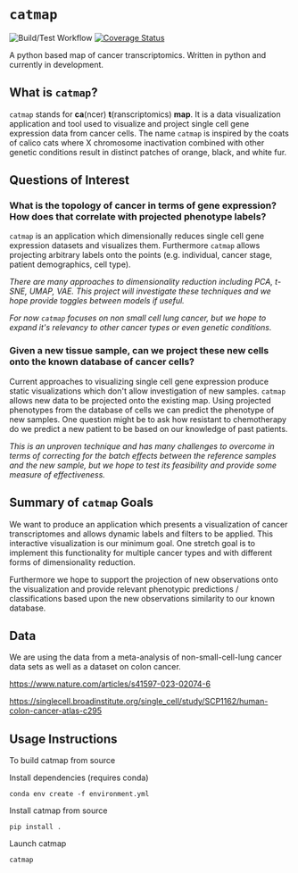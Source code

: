 # `catmap`

![Build/Test Workflow](https://github.com/marissafujimoto/catmap/actions/workflows/build_test.yml/badge.svg)
[![Coverage Status](https://coveralls.io/repos/github/marissafujimoto/catmap/badge.svg?branch=main)](https://coveralls.io/github/marissafujimoto/catmap?branch=main)

A python based map of cancer transcriptomics. Written in python and currently in development.

## What is `catmap`?

`catmap` stands for **ca**(ncer) **t**(ranscriptomics) **map**. It is a data visualization application and tool used to visualize and project single cell gene expression data from cancer cells. The name `catmap` is inspired by the coats of calico cats where X chromosome inactivation combined with other genetic conditions result in distinct patches of orange, black, and white fur.

## Questions of Interest

### What is the topology of cancer in terms of gene expression? How does that correlate with projected phenotype labels?

`catmap` is an application which dimensionally reduces single cell gene expression datasets and visualizes them. Furthermore `catmap` allows projecting arbitrary labels onto the points (e.g. individual, cancer stage, patient demographics, cell type).

*There are many approaches to dimensionality reduction including PCA, t-SNE, UMAP, VAE. This project will investigate these techniques and we hope provide toggles between models if useful.*

*For now `catmap` focuses on non small cell lung cancer, but we hope to expand it's relevancy to other cancer types or even genetic conditions.*

### Given a new tissue sample, can we project these new cells onto the known database of cancer cells?

Current approaches to visualizing single cell gene expression produce static visualizations which don't allow investigation of new samples. `catmap` allows new data to be projected onto the existing map. Using projected phenotypes from the database of cells we can predict the phenotype of new samples. One question might be to ask how resistant to chemotherapy do we predict a new patient to be based on our knowledge of past patients.

*This is an unproven technique and has many challenges to overcome in terms of correcting for the batch effects between the reference samples and the new sample, but we hope to test its feasibility and provide some measure of effectiveness.*

## Summary of `catmap` Goals

We want to produce an application which presents a visualization of cancer transcriptomes and allows dynamic labels and filters to be applied. This interactive visualization is our minimum goal. One stretch goal is to implement this functionality for multiple cancer types and with different forms of dimensionality reduction.

Furthermore we hope to support the projection of new observations onto the visualization and provide relevant phenotypic predictions / classifications based upon the new observations similarity to our known database.

## Data

We are using the data from a meta-analysis of non-small-cell-lung cancer data sets as well as a dataset on colon cancer.

https://www.nature.com/articles/s41597-023-02074-6

https://singlecell.broadinstitute.org/single_cell/study/SCP1162/human-colon-cancer-atlas-c295

## Usage Instructions

To build catmap from source

Install dependencies (requires conda)

```
conda env create -f environment.yml
```

Install catmap from source

```
pip install .
```

Launch catmap

```
catmap
```
